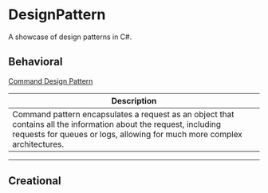 # DesignPattern
A showcase of design patterns in C#.

## Behavioral
[Command Design Pattern](https://github.com/KalebGarrett/DesignPattern/tree/main/DesignPattern.Command)

| Description |
| ------------- |
| Command pattern encapsulates a request as an object that contains all the information about the request, including requests for queues or logs, allowing for much more complex architectures. |

---

## Creational